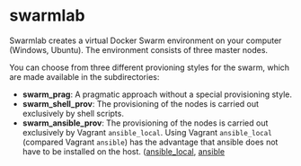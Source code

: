 # swarmlab

Swarmlab creates a virtual Docker Swarm environment on your computer (Windows, Ubuntu). The environment consists of three master nodes.

You can choose from three different provioning styles for the swarm, which are made available in the  subdirectories:

* **swarm_prag**: A pragmatic approach without a special provisioning style.
* **swarm_shell_prov**: The provisioning of the nodes is carried out exclusively by shell scripts.
* **swarm_ansible_prov**: The provisioning of the nodes is carried out exclusively by Vagrant `ansible_local`. Using Vagrant `ansible_local` (compared Vagrant `ansible`) has the advantage that ansible does not have to be installed on the host. ([ansible_local](https://www.vagrantup.com/docs/provisioning/ansible_local), [ansible](https://www.vagrantup.com/docs/provisioning/ansible)
